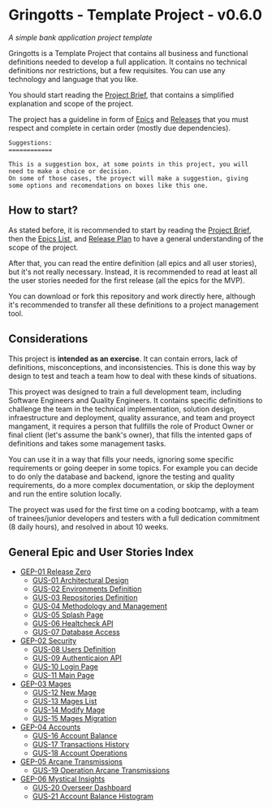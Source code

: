 # Gringotts - Template Project - v0.6.0

_A simple bank application project template_

Gringotts is a Template Project that contains all business and functional definitions needed to develop a full application. It contains no technical definitions nor restrictions, but a few requisites. You can use any technology and language that you like.

You should start reading the [Project Brief](DOC/brief.md), that contains a simplified explanation and scope of the project.

The project has a guideline in form of [Epics](DOC/epics.md) and [Releases](DOC/releases.md) that you must respect and complete in certain order (mostly due dependencies).

```
Suggestions:
============ 
    
This is a suggestion box, at some points in this project, you will need to make a choice or decision. 
On some of those cases, the proyect will make a suggestion, giving some options and recomendations on boxes like this one.

```

## How to start?
As stated before, it is recommended to start by reading the [Project Brief](DOC/brief.md), then the [Epics List](DOC/epics.md), and [Release Plan](DOC/releases.md) to have a general understanding of the scope of the project.

After that, you can read the entire definition (all epics and all user stories), but it's not really necessary. Instead, it is recommended to read at least all the user stories needed for the first release (all the epics for the MVP).

You can download or fork this repository and work directly here, although it's recommended to transfer all these definitions to a project management tool.

## Considerations

This project is **intended as an exercise**. It can contain errors, lack of definitions, misconceptions, and inconsistencies. This is done this way by design to test and teach a team how to deal with these kinds of situations.

This proyect was designed to train a full development team, including Software Engineers and Quality Engineers. It contains specific definitions to challenge the team in the technical implementation, solution design, infraestructure and deployment, quality assurance, and team and proyect mangament, it requires a person that fullfills the role of Product Owner or final client (let's assume the bank's owner), that fills the intented gaps of definitions and takes some management tasks.

You can use it in a way that fills your needs, ignoring some specific requirements or going deeper in some topics. For example you can decide to do only the database and backend, ignore the testing and quality requirements, do a more complex documentation, or skip the deployment and run the entire solution locally.

The proyect was used for the first time on a coding bootcamp, with a team of trainees/junior developers and testers with a full dedication commitment (8 daily hours), and resolved in about 10 weeks.

## General Epic and User Stories Index
* [GEP-01 Release Zero](/DOC/GEP-01-Release-Zero/GEP-01-Release-Zero.md)
    * [GUS-01 Architectural Design](/DOC/GEP-01-Release-Zero/GUS-01-Architectural-Design.md)
    * [GUS-02 Environments Definition](/DOC/GEP-01-Release-Zero/GUS-02-Environments-Definition.md)
    * [GUS-03 Repositories Definition](/DOC/GEP-01-Release-Zero/GUS-03-Repositories-Definition.md)
    * [GUS-04 Methodology and Management](/DOC/GEP-01-Release-Zero/GUS-04-Methodology-Management.md)
    * [GUS-05 Splash Page](/DOC/GEP-01-Release-Zero/GUS-05-Splash-Page.md)
    * [GUS-06 Healtcheck API](/DOC/GEP-01-Release-Zero/GUS-06-Health-API.md)
    * [GUS-07 Database Access](/DOC/GEP-01-Release-Zero/GUS-07-Database-Access.md)
* [GEP-02 Security](/DOC/GEP-02-Security/GEP-02-Security.md)
    * [GUS-08 Users Definition](/DOC/GEP-02-Security/GUS-08-Users-Definition.md)
    * [GUS-09 Authenticaion API](/DOC/GEP-02-Security/GUS-09-Authentication-API.md)
    * [GUS-10 Login Page](/DOC/GEP-02-Security/GUS-10-Login-Page.md)
    * [GUS-11 Main Page](/DOC/GEP-02-Security/GUS-11-Main-Page.md)
* [GEP-03 Mages](/DOC/GEP-03-Mages/GEP-03-Mages.md)
    * [GUS-12 New Mage](/DOC/GEP-03-Mages/GUS-12-New-Mage.md)
    * [GUS-13 Mages List](/DOC/GEP-03-Mages/GUS-13-Mages-List.md)
    * [GUS-14 Modify Mage](/DOC/GEP-03-Mages/GUS-14-Modify-Mage.md)
    * [GUS-15 Mages Migration](/DOC/GEP-03-Mages/GUS-15-Mages-Migration.md)
* [GEP-04 Accounts](/DOC/GEP-04-Accounts/GEP-04-Accounts.md)
    * [GUS-16 Account Balance](/DOC/GEP-04-Accounts/GUS-16-Account-Balance.md)
    * [GUS-17 Transactions History](/DOC/GEP-04-Accounts/GUS-17-Transactions-History.md)
    * [GUS-18 Account Operations](/DOC/GEP-04-Accounts/GUS-18-Account-Operations.md)
* [GEP-05 Arcane Transmissions](/DOC/GEP-05-Arcane-Transmissions/GEP-05-Arcane-Transmissions.md)
    * [GUS-19 Operation Arcane Transmissions](/DOC/GEP-05-Arcane-Transmissions/GUS-19-Operation-Arcane-Transmissions.md)
* [GEP-06 Mystical Insights](/DOC/GEP-06-Mystical-Insights/GEP-06-Mystical-Insights.md)
    * [GUS-20 Overseer Dashboard](/DOC/GEP-06-Mystical-Insights/GUS-20-Overseer-Dashboard.md)
    * [GUS-21 Account Balance Histogram](/DOC/GEP-06-Mystical-Insights/GUS-21-Account-Balance-Histogram.md)